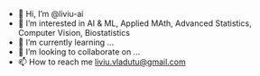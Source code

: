 - 👋 Hi, I’m @liviu-ai
- 👀 I’m interested in AI & ML, Applied MAth, Advanced Statistics, Computer Vision, Biostatistics
- 🌱 I’m currently learning ...
- 💞️ I’m looking to collaborate on ...
- 📫 How to reach me liviu.vladutu@gmail.com

<!---
liviu-ai/liviu-ai is a ✨ special ✨ repository because its `README.md` (this file) appears on your GitHub profile.
You can click the Preview link to take a look at your changes.
--->
